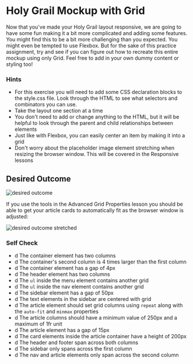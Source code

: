 # Holy Grail Mockup with Grid

Now that you've made your Holy Grail layout responsive, we are going to have some fun making it a bit more complicated and adding some features. You might find this to be a bit more challenging than you expected. You might even be tempted to use Flexbox. But for the sake of this practice assignment, try and see if you can figure out how to recreate this entire mockup using only Grid. Feel free to add in your own dummy content or styling too!

### Hints

- For this exercise you will need to add some CSS declaration blocks to the style.css file. Look through the HTML to see what selectors and combinators you can use.
- Take the layout one section at a time
- You don't need to add or change anything to the HTML, but it will be helpful to look through the parent and child relationships between elements
- Just like with Flexbox, you can easily center an item by making it into a grid
- Don't worry about the placeholder image element stretching when resizing the browser window. This will be covered in the Responsive lessons

## Desired Outcome

![desired outcome](./desired-outcome.png)

If you use the tools in the Advanced Grid Properties lesson you should be able to get your article cards to automatically fit as the browser window is adjusted:

![desired outcome stretched](./desired-outcome-stretched.png)

### Self Check

- d The container element has two columns
- d The container's second column is 4 times larger than the first column
- d The container element has a gap of 4px
- d The header element has two columns
- d The `ul` inside the menu element contains another grid
- d The `ul` inside the nav element contains another grid
- d The sidebar element has a gap of 50px
- d The text elements in the sidebar are centered with grid
- d The article element should set grid columns using `repeat` along with the `auto-fit` and `minmax` properties
- d The article columns should have a minimum value of 250px and a maximum of 1fr unit
- d The article element has a gap of 15px
- d The card elements inside the article container have a height of 200px
- d The header and footer span across both columns
- d The sidebar only spans across the first column
- d The nav and article elements only span across the second column
